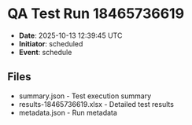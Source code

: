 # QA Test Run 18465736619

- **Date**: 2025-10-13 12:39:45 UTC
- **Initiator**: scheduled
- **Event**: schedule

## Files
- summary.json - Test execution summary
- results-18465736619.xlsx - Detailed test results
- metadata.json - Run metadata
